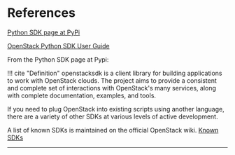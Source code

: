 # References

[Python SDK page at PyPi](https://pypi.org/project/openstacksdk/)

[OpenStack Python SDK User Guide](https://docs.openstack.org/mitaka/user-guide/sdk.html)

From the Python SDK page at Pypi:

!!! cite "Definition"
    openstacksdk is a client library for building applications to work with
    OpenStack clouds. The project aims to provide a consistent and complete set of
    interactions with OpenStack's many services, along with complete documentation,
    examples, and tools.

If you need to plug OpenStack into existing scripts using another language,
there are a variety of other SDKs at various levels of active development.

A list of known SDKs is maintained on the official OpenStack wiki.
[Known SDKs](https://wiki.openstack.org/wiki/SDKs)

---
